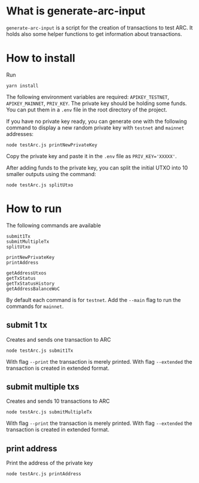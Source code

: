 # What is generate-arc-input

`generate-arc-input` is a script for the creation of transactions to test ARC. It holds also some helper functions to get information about transactions.

# How to install
Run 
```
yarn install
```

The following environment variables are required: `APIKEY_TESTNET`, `APIKEY_MAINNET`, `PRIV_KEY`. The private key should be holding some funds.
You can put them in a `.env` file in the root directory of the project.

If you have no private key ready, you can generate one with the following command to display a new random private key with `testnet` and `mainnet` addresses:

```
node testArc.js printNewPrivateKey
```

Copy the private key and paste it in the `.env` file as `PRIV_KEY='XXXXX'`.

After adding funds to the private key, you can split the initial UTXO into 10 smaller outputs using the command:
```
node testArc.js splitUtxo
```

# How to run

The following commands are available
```
submit1Tx
submitMultipleTx
splitUtxo

printNewPrivateKey
printAddress

getAddressUtxos
getTxStatus
getTxStatusHistory
getAddressBalanceWoC
```

By default each command is for `testnet`. Add the `--main` flag to run the commands for `mainnet`.

## submit 1 tx
Creates and sends one transaction to ARC

```
node testArc.js submit1Tx
```

With flag `--print` the transaction is merely printed.
With flag `--extended` the transaction is created in extended format.

## submit multiple txs
Creates and sends 10 transactions to ARC

```
node testArc.js submitMultipleTx
```

With flag `--print` the transaction is merely printed.
With flag `--extended` the transaction is created in extended format.

## print address

Print the address of the private key
```
node testArc.js printAddress
```
